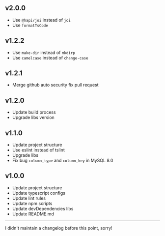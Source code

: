 ## v2.0.0

* Use `@hapi/joi` instead of `joi`
* Use `formatTsCode`

## v1.2.2

* Use `make-dir` instead of `mkdirp`
* Use `camelcase` instead of `change-case`

## v1.2.1

* Merge github auto security fix pull request

## v1.2.0

* Update build process
* Upgrade libs version

## v1.1.0

* Update project structure
* Use eslint instead of tslint
* Upgrade libs
* Fix bug `column_type` and `column_key` in MySQL 8.0

## v1.0.0

* Update project structure
* Update typescript configs
* Update lint rules
* Update npm scripts
* Update devDependencies libs
* Update README.md

---

I didn't maintain a changelog before this point, sorry!
